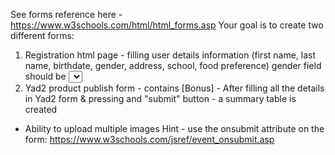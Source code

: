 See forms reference here - https://www.w3schools.com/html/html_forms.asp
Your goal is to create two different forms:
1) Registration html page - filling user details information (first name, last name, birthdate, gender, address, school, food preference)
gender field should be <select> html element with two options
favourite food should be a radio html selection (search on google), the options: 1) None, 2) Vegeterian, 3) Vegan, 4) Kosher
All fields are required (search how you do it)
Except of the form - the page should contain top nav menu with links to other pages on the internet (select what you want)
2) Yad2 product publish form - contains
[Bonus] - After filling all the details in Yad2 form & pressing and "submit" button - a summary table is created
- Ability to upload multiple images
Hint - use the onsubmit attribute on the form: https://www.w3schools.com/jsref/event_onsubmit.asp